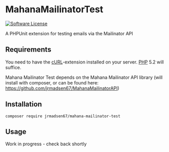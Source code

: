 # MahanaMailinatorTest

[![Software License](https://img.shields.io/badge/license-MIT-brightgreen.svg?style=flat-square)](https://github.com/brnlbs/mailinator/blob/master/LICENSE)

A PHPUnit extension for testing emails via the Mailinator API

## Requirements
You need to have the [cURL](http://php.net/manual/en/book.curl.php)-extension installed on your server. [PHP](http://www.php.net) 5.2 will suffice.

Mahana Mailinator Test depends on the Mahana Mailinator API library (will install with composer, or can be found here: https://github.com/jrmadsen67/MahanaMailinatorAPI)

## Installation
`composer require jrmadsen67/mahana-mailinator-test`

## Usage
Work in progress - check back shortly